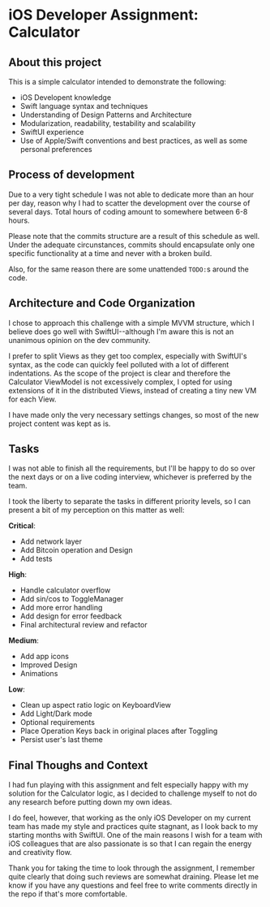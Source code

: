 # iOS Developer Assignment: Calculator

## About this project

This is a simple calculator intended to demonstrate the following:

- iOS Developent knowledge
- Swift language syntax and techniques
- Understanding of Design Patterns and Architecture
- Modularization, readability, testability and scalability
- SwiftUI experience
- Use of Apple/Swift conventions and best practices, as well as some personal preferences

## Process of development

Due to a very tight schedule I was not able to dedicate more than an hour per day, reason why I had to scatter the development over the course of several days. Total hours of coding amount to somewhere between 6-8 hours.

Please note that the commits structure are a result of this schedule as well. Under the adequate circunstances, commits should encapsulate only one specific functionality at a time and never with a broken build.

Also, for the same reason there are some unattended `TODO:`s around the code.

## Architecture and Code Organization

I chose to approach this challenge with a simple MVVM structure, which I believe does go well with SwiftUI--although I'm aware this is not an unanimous opinion on the dev community. 

I prefer to split Views as they get too complex, especially with SwiftUI's syntax, as the code can quickly feel polluted with a lot of different indentations. As the scope of the project is clear and therefore the Calculator ViewModel is not excessively complex, I opted for using extensions of it in the distributed Views, instead of creating a tiny new VM for each View.

I have made only the very necessary settings changes, so most of the new project content was kept as is.

## Tasks

I was not able to finish all the requirements, but I'll be happy to do so over the next days or on a live coding interview, whichever is preferred by the team.

I took the liberty to separate the tasks in different priority levels, so I can present a bit of my perception on this matter as well:

**Critical**:
- Add network layer 
- Add Bitcoin operation and Design
- Add tests

**High**:
- Handle calculator overflow
- Add sin/cos to ToggleManager
- Add more error handling
- Add design for error feedback
- Final architectural review and refactor 

**Medium**:
- Add app icons
- Improved Design
- Animations

**Low**:
- Clean up aspect ratio logic on KeyboardView
- Add Light/Dark mode
- Optional requirements
- Place Operation Keys back in original places after Toggling
- Persist user's last theme

## Final Thoughs and Context

I had fun playing with this assignment and felt especially happy with my solution for the Calculator logic, as I decided to challenge myself to not do any research before putting down my own ideas.

I do feel, however, that working as the only iOS Developer on my current team has made my style and practices quite stagnant, as I look back to my starting months with SwiftUI. One of the main reasons I wish for a team with iOS colleagues that are also passionate is so that I can regain the energy and creativity flow.

Thank you for taking the time to look through the assignment, I remember quite clearly that doing such reviews are somewhat draining. Please let me know if you have any questions and feel free to write comments directly in the repo if that's more comfortable.